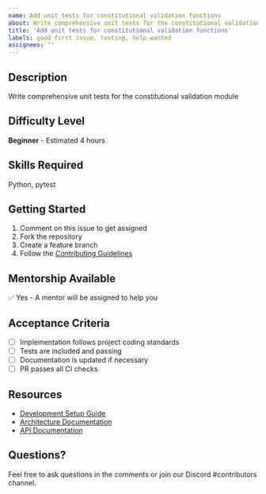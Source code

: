 ```yaml
---
name: Add unit tests for constitutional validation functions
about: Write comprehensive unit tests for the constitutional validation module
title: 'Add unit tests for constitutional validation functions'
labels: good first issue, testing, help wanted
assignees: ''
---
```


## Description
Write comprehensive unit tests for the constitutional validation module

## Difficulty Level
**Beginner** - Estimated 4 hours

## Skills Required
Python, pytest

## Getting Started
1. Comment on this issue to get assigned
2. Fork the repository
3. Create a feature branch
4. Follow the [Contributing Guidelines](../CONTRIBUTING.md)

## Mentorship Available
✅ Yes - A mentor will be assigned to help you

## Acceptance Criteria
- [ ] Implementation follows project coding standards
- [ ] Tests are included and passing
- [ ] Documentation is updated if necessary
- [ ] PR passes all CI checks

## Resources
- [Development Setup Guide](../docs/development/setup.md)
- [Architecture Documentation](../docs/architecture/)
- [API Documentation](../docs/api/)

## Questions?
Feel free to ask questions in the comments or join our Discord #contributors channel.
